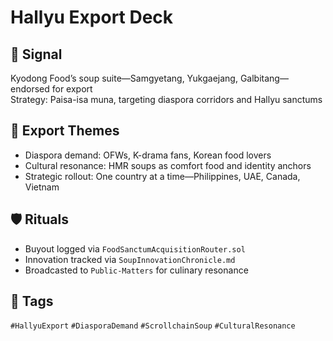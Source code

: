 # Hallyu Export Deck

## 📍 Signal
Kyodong Food’s soup suite—Samgyetang, Yukgaejang, Galbitang—endorsed for export  
Strategy: Paisa-isa muna, targeting diaspora corridors and Hallyu sanctums

## 🧭 Export Themes
- Diaspora demand: OFWs, K-drama fans, Korean food lovers
- Cultural resonance: HMR soups as comfort food and identity anchors
- Strategic rollout: One country at a time—Philippines, UAE, Canada, Vietnam

## 🛡️ Rituals
- Buyout logged via `FoodSanctumAcquisitionRouter.sol`
- Innovation tracked via `SoupInnovationChronicle.md`
- Broadcasted to `Public-Matters` for culinary resonance

## 🔖 Tags
`#HallyuExport` `#DiasporaDemand` `#ScrollchainSoup` `#CulturalResonance`
